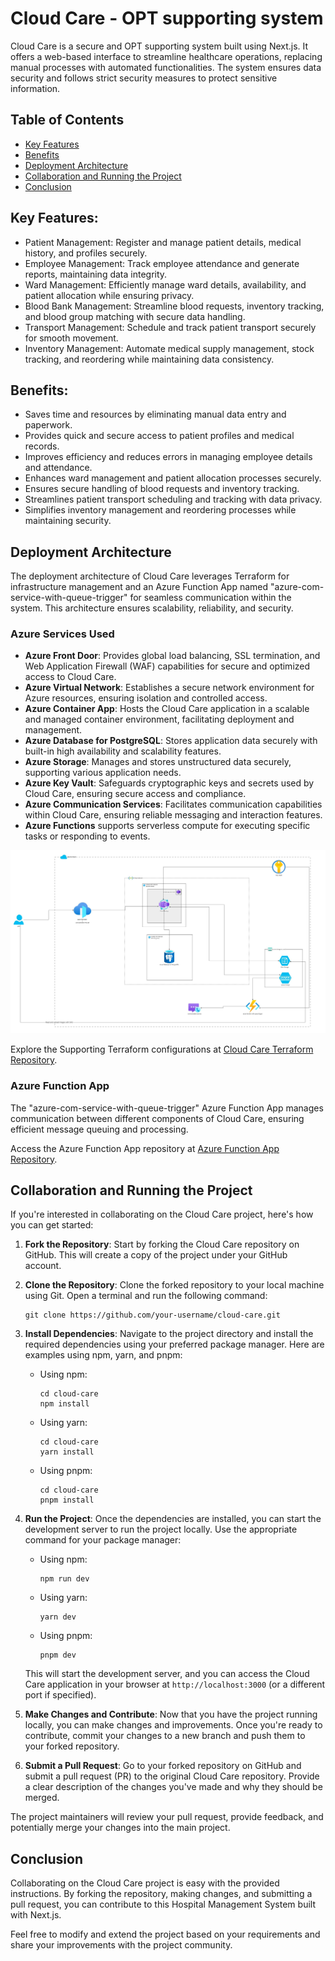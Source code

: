 # Cloud Care - OPT supporting system

Cloud Care is a secure and OPT supporting system built using Next.js. It offers a web-based interface to streamline healthcare operations, replacing manual processes with automated functionalities. The system ensures data security and follows strict security measures to protect sensitive information.

## Table of Contents
- [Key Features](#key-features)
- [Benefits](#benefits)
- [Deployment Architecture](#deployment-architecture)
- [Collaboration and Running the Project](#collaboration-and-running-the-project)
- [Conclusion](#conclusion)

## Key Features:
- Patient Management: Register and manage patient details, medical history, and profiles securely.
- Employee Management: Track employee attendance and generate reports, maintaining data integrity.
- Ward Management: Efficiently manage ward details, availability, and patient allocation while ensuring privacy.
- Blood Bank Management: Streamline blood requests, inventory tracking, and blood group matching with secure data handling.
- Transport Management: Schedule and track patient transport securely for smooth movement.
- Inventory Management: Automate medical supply management, stock tracking, and reordering while maintaining data consistency.

## Benefits:
- Saves time and resources by eliminating manual data entry and paperwork.
- Provides quick and secure access to patient profiles and medical records.
- Improves efficiency and reduces errors in managing employee details and attendance.
- Enhances ward management and patient allocation processes securely.
- Ensures secure handling of blood requests and inventory tracking.
- Streamlines patient transport scheduling and tracking with data privacy.
- Simplifies inventory management and reordering processes while maintaining security.

## Deployment Architecture
The deployment architecture of Cloud Care leverages Terraform for infrastructure management and an Azure Function App named "azure-com-service-with-queue-trigger" for seamless communication within the system. This architecture ensures scalability, reliability, and security.

### Azure Services Used
- **Azure Front Door**: Provides global load balancing, SSL termination, and Web Application Firewall (WAF) capabilities for secure and optimized access to Cloud Care.
- **Azure Virtual Network**: Establishes a secure network environment for Azure resources, ensuring isolation and controlled access.
- **Azure Container App**: Hosts the Cloud Care application in a scalable and managed container environment, facilitating deployment and management.
- **Azure Database for PostgreSQL**: Stores application data securely with built-in high availability and scalability features.
- **Azure Storage**: Manages and stores unstructured data securely, supporting various application needs.
- **Azure Key Vault**: Safeguards cryptographic keys and secrets used by Cloud Care, ensuring secure access and compliance.
- **Azure Communication Services**: Facilitates communication capabilities within Cloud Care, ensuring reliable messaging and interaction features.
- **Azure Functions** supports serverless compute for executing specific tasks or responding to events.


![Cloud Care Deployment Architecture](https://raw.githubusercontent.com/ARMkiyas/cloud-care/master/Architecture.jpg)

Explore the Supporting Terraform configurations at [Cloud Care Terraform Repository](https://github.com/ARMkiyas/automated-azure-secure-serverless-container-application-infra).

### Azure Function App
The "azure-com-service-with-queue-trigger" Azure Function App manages communication between different components of Cloud Care, ensuring efficient message queuing and processing.

Access the Azure Function App repository at [Azure Function App Repository](https://github.com/ARMkiyas/azure-com-service-with-queue-tigger).


## Collaboration and Running the Project

If you're interested in collaborating on the Cloud Care project, here's how you can get started:

1. **Fork the Repository**: Start by forking the Cloud Care repository on GitHub. This will create a copy of the project under your GitHub account.

2. **Clone the Repository**: Clone the forked repository to your local machine using Git. Open a terminal and run the following command:

   ```
   git clone https://github.com/your-username/cloud-care.git
   ```

3. **Install Dependencies**: Navigate to the project directory and install the required dependencies using your preferred package manager. Here are examples using npm, yarn, and pnpm:

   - Using npm:

     ```
     cd cloud-care
     npm install
     ```

   - Using yarn:

     ```
     cd cloud-care
     yarn install
     ```

   - Using pnpm:

     ```
     cd cloud-care
     pnpm install
     ```

4. **Run the Project**: Once the dependencies are installed, you can start the development server to run the project locally. Use the appropriate command for your package manager:

   - Using npm:

     ```
     npm run dev
     ```

   - Using yarn:

     ```
     yarn dev
     ```

   - Using pnpm:

     ```
     pnpm dev
     ```

   This will start the development server, and you can access the Cloud Care application in your browser at `http://localhost:3000` (or a different port if specified).

5. **Make Changes and Contribute**: Now that you have the project running locally, you can make changes and improvements. Once you're ready to contribute, commit your changes to a new branch and push them to your forked repository.

6. **Submit a Pull Request**: Go to your forked repository on GitHub and submit a pull request (PR) to the original Cloud Care repository. Provide a clear description of the changes you've made and why they should be merged.

The project maintainers will review your pull request, provide feedback, and potentially merge your changes into the main project.



## Conclusion

Collaborating on the Cloud Care project is easy with the provided instructions. By forking the repository, making changes, and submitting a pull request, you can contribute to this Hospital Management System built with Next.js.

Feel free to modify and extend the project based on your requirements and share your improvements with the project community.
